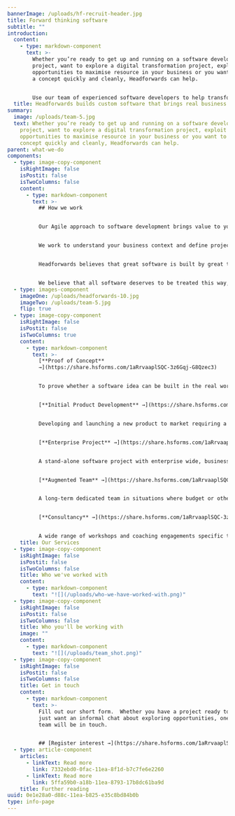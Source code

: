 ```yaml
---
bannerImage: /uploads/hf-recruit-header.jpg
title: Forward thinking software
subtitle: ""
introduction:
  content:
    - type: markdown-component
      text: >-
        Whether you’re ready to get up and running on a software development
        project, want to explore a digital transformation project, exploit
        opportunities to maximise resource in your business or you want to test
        a concept quickly and cleanly, Headforwards can help. 


        Use our team of experienced software developers to help transform your business.
  title: Headforwards builds custom software that brings real business value.
summary:
  image: /uploads/team-5.jpg
  text: Whether you’re ready to get up and running on a software development
    project, want to explore a digital transformation project, exploit
    opportunities to maximise resource in your business or you want to test a
    concept quickly and cleanly, Headforwards can help.
parent: what-we-do
components:
  - type: image-copy-component
    isRightImage: false
    isPostit: false
    isTwoColumns: false
    content:
      - type: markdown-component
        text: >-
          ## How we work


          Our Agile approach to software development brings value to your business from the start.


          We work to understand your business context and define projects around your objectives.  Depending on your needs, our teams may be augmented with temporary developer resource or product, technical and facilitation consultancy. This flexibility can assist in rapid team creation and - in turn - rapid project starts. 


          Headforwards believes that great software is built by great teams. We believe in people over process and build our teams based on each job’s specific needs to make sure our clients get the right product. 


          We believe that all software deserves to be treated this way, irrespective of size of project or roadmap.
  - type: images-component
    imageOne: /uploads/headforwards-10.jpg
    imageTwo: /uploads/team-5.jpg
    flip: true
  - type: image-copy-component
    isRightImage: false
    isPostit: false
    isTwoColumns: true
    content:
      - type: markdown-component
        text: >-
          [**Proof of Concept**
          →](https://share.hsforms.com/1aRrvaaplSQC-3z6Gqj-G8Qzec3)


          To prove whether a software idea can be built in the real world, what technologies should be used and whether the software is likely to be adopted by its intended users.


          [**Initial Product Development** →](https://share.hsforms.com/1aRrvaaplSQC-3z6Gqj-G8Qzec3)


          Developing and launching a new product to market requiring a rapid development cycle, strategy support, UX design and customer testing all in close client collaboration.


          [**Enterprise Project** →](https://share.hsforms.com/1aRrvaaplSQC-3z6Gqj-G8Qzec3)


          A stand-alone software project with enterprise wide, business goals where the client either doesn’t have the tech capability or they are at capacity with core work.


          [**Augmented Team** →](https://share.hsforms.com/1aRrvaaplSQC-3z6Gqj-G8Qzec3)


          A long-term dedicated team in situations where budget or other constraints don’t allow a full, cross-functional team. This model offers access to bursts of support or specialist expertise as and when appropriate.


          [**Consultancy** →](https://share.hsforms.com/1aRrvaaplSQC-3z6Gqj-G8Qzec3)


          A wide range of workshops and coaching engagements specific to a client’s needs from Vision and Roadmap creation to Agile coaching and Agile transformation support.
    title: Our Services
  - type: image-copy-component
    isRightImage: false
    isPostit: false
    isTwoColumns: false
    title: Who we've worked with
    content:
      - type: markdown-component
        text: "![](/uploads/who-we-have-worked-with.png)"
  - type: image-copy-component
    isRightImage: false
    isPostit: false
    isTwoColumns: false
    title: Who you'll be working with
    image: ""
    content:
      - type: markdown-component
        text: "![](/uploads/team_shot.png)"
  - type: image-copy-component
    isRightImage: false
    isPostit: false
    isTwoColumns: false
    title: Get in touch
    content:
      - type: markdown-component
        text: >-
          Fill out our short form.  Whether you have a project ready to go or
          just want an informal chat about exploring opportunities, one of our
          team will be in touch.


          ## [Register interest →](https://share.hsforms.com/1aRrvaaplSQC-3z6Gqj-G8Qzec3)
  - type: article-component
    articles:
      - linkText: Read more
        link: 7332ebd0-0fac-11ea-8f1d-b7c7fe6e2260
      - linkText: Read more
        link: 5ffa59b0-a18b-11ea-8793-17b8dc61ba9d
    title: Further reading
uuid: 0e1e28a0-d88c-11ea-b825-e35c8bd84b0b
type: info-page
---
```

